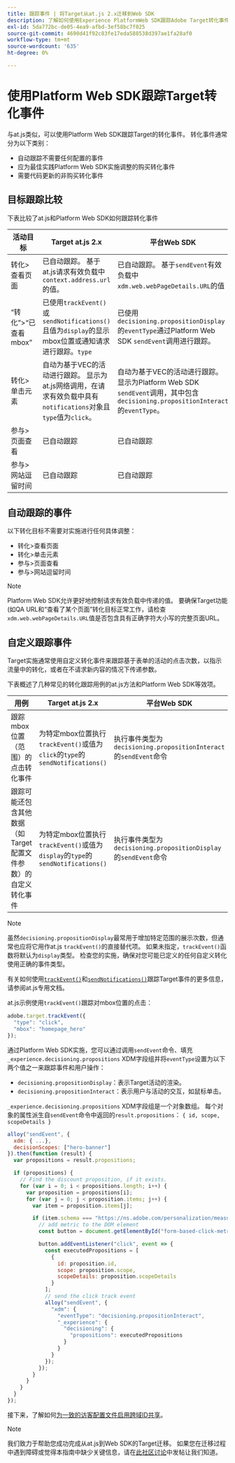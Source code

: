 ```yaml
---
title: 跟踪事件 | 将Target从at.js 2.x迁移到Web SDK
description: 了解如何使用Experience PlatformWeb SDK跟踪Adobe Target转化事件。
exl-id: 5da772bc-de05-4ea9-afbd-3ef58bc7f025
source-git-commit: 4690d41f92c83fe17eda588538d397ae1fa28af0
workflow-type: tm+mt
source-wordcount: '635'
ht-degree: 0%

---
```


# 使用Platform Web SDK跟踪Target转化事件

与at.js类似，可以使用Platform Web SDK跟踪Target的转化事件。 转化事件通常分为以下类别：

* 自动跟踪不需要任何配置的事件
* 应为最佳实践Platform Web SDK实施调整的购买转化事件
* 需要代码更新的非购买转化事件

## 目标跟踪比较

下表比较了at.js和Platform Web SDK如何跟踪转化事件

| 活动目标 | Target at.js 2.x | 平台Web SDK |
|---|---|---|
| 转化>查看页面 | 已自动跟踪。 基于at.js请求有效负载中`context.address.url`的值。 | 已自动跟踪。 基于`sendEvent`有效负载中`xdm.web.webPageDetails.URL`的值 |
| “转化”>“已查看mbox” | 已使用`trackEvent()`或`sendNotifications()`且值为`display`的显示mbox位置或通知请求进行跟踪。`type` | 已使用`decisioning.propositionDisplay`的`eventType`通过Platform Web SDK `sendEvent`调用进行跟踪。 |
| 转化>单击元素 | 自动为基于VEC的活动进行跟踪。 显示为at.js网络调用，在请求有效负载中具有`notifications`对象且`type`值为`click`。 | 自动为基于VEC的活动进行跟踪。 显示为Platform Web SDK `sendEvent`调用，其中包含`decisioning.propositionInteract`的`eventType`。 |
| 参与>页面查看 | 已自动跟踪 | 已自动跟踪 |
| 参与>网站逗留时间 | 已自动跟踪 | 已自动跟踪 |

<!--
| Revenue > RPV, AOV, or Total Sales | Tracked based on the `orderTotal` parameter values for the specified mbox(es) | Tracked based on the `xdm.commerce.order.priceTotal` values. Its best to use the "any mbox" option in the goal setup. |
| Revenue > Orders | Tracked based on the unique `orderId` parameter values for the specified mbox(es) | Tracked based on the unique values for `xdm.commerce.order.purchaseID`. Its best to use the "any mbox" option in the goal setup. |
| Engagement > Custom Scoring | Tracked with the `mboxPageValue` parameter. Refer to the [dedicated documentation](https://experienceleague.adobe.com/docs/target/using/activities/success-metrics/capture-score.html) for more details. | Tracked with `data.__adobe.target.mboxPageValue` in the `sendEvent` payload |
-->

## 自动跟踪的事件

以下转化目标不需要对实施进行任何具体调整：

* 转化>查看页面
* 转化>单击元素
* 参与>页面查看
* 参与>网站逗留时间

>[!NOTE]
>
>Platform Web SDK允许更好地控制请求有效负载中传递的值。 要确保Target功能(如QA URL和“查看了某个页面”转化目标正常工作，请检查`xdm.web.webPageDetails.URL`值是否包含具有正确字符大小写的完整页面URL。

<!--
## Purchase conversion events

The following conversion goals are based on the order details information passed in the Platform Web SDK `sendEvent` payload:

* Revenue > Revenue per Visit (RPV)
* Revenue > Average Order Value (AOV)
* Revenue > Total Sales
* Revenue > Orders

Target at.js implementations typically use an order confirmation mbox with the `trackEvent()` or `sendNotifications()` functions to pass the order ID, order total, and a list of product IDs purchased. These methods are specific to Target.

The Platform Web SDK is a shared library for all Adobe applications and you may have other applications such as Adobe Analytics to consider. Because of this shared nature, its best send a single order confirmation call using the appropriate commerce XDM field group.

For more information and an example, refer to the tutorial section about [sending purchase parameters to Target](send-parameters.md#purchase-parameters). 
-->

## 自定义跟踪事件

Target实施通常使用自定义转化事件来跟踪基于表单的活动的点击次数，以指示流量中的转化，或者在不请求新内容的情况下传递参数。

下表概述了几种常见的转化跟踪用例的at.js方法和Platform Web SDK等效项。

| 用例 | Target at.js 2.x | 平台Web SDK |
|---|---|---|
| 跟踪mbox位置（范围）的点击转化事件 | 为特定mbox位置执行`trackEvent()`或值为`click`的`type`的`sendNotifications()` | 执行事件类型为`decisioning.propositionInteract`的`sendEvent`命令 |
| 跟踪可能还包含其他数据（如Target配置文件参数）的自定义转化事件 | 为特定mbox位置执行`trackEvent()`或值为`display`的`type`的`sendNotifications()` | 执行事件类型为`decisioning.propositionDisplay`的`sendEvent`命令 |

>[!NOTE]
>
>虽然`decisioning.propositionDisplay`最常用于增加特定范围的展示次数，但通常也应将它用作at.js `trackEvent()`的直接替代项。 如果未指定，`trackEvent()`函数将默认为`display`类型。 检查您的实施，确保对您可能已定义的任何自定义转化使用正确的事件类型。

有关如何使用[`trackEvent()`](https://developer.adobe.com/target/implement/client-side/atjs/atjs-functions/adobe-target-trackevent/)和[`sendNotifications()`](https://developer.adobe.com/target/implement/client-side/atjs/atjs-functions/adobe-target-sendnotifications-atjs-21/)跟踪Target事件的更多信息，请参阅at.js专用文档。

at.js示例使用`trackEvent()`跟踪对mbox位置的点击：

```JavaScript
adobe.target.trackEvent({
  "type": "click",
  "mbox": "homepage_hero"
});
```

通过Platform Web SDK实施，您可以通过调用`sendEvent`命令、填充`_experience.decisioning.propositions` XDM字段组并将`eventType`设置为以下两个值之一来跟踪事件和用户操作：

* `decisioning.propositionDisplay`：表示Target活动的渲染。
* `decisioning.propositionInteract`：表示用户与活动的交互，如鼠标单击。

`_experience.decisioning.propositions` XDM字段组是一个对象数组。 每个对象的属性派生自`sendEvent`命令中返回的`result.propositions`： `{ id, scope, scopeDetails }`

```JavaScript
alloy("sendEvent", {
  xdm: { ...},
  decisionScopes: ["hero-banner"]
}).then(function (result) {
  var propositions = result.propositions;

  if (propositions) {
    // Find the discount proposition, if it exists.
    for (var i = 0; i < propositions.length; i++) {
      var proposition = propositions[i];
      for (var j = 0; j < proposition.items; j++) {
        var item = proposition.items[j];

        if (item.schema === "https://ns.adobe.com/personalization/measurement") {
          // add metric to the DOM element
          const button = document.getElementById("form-based-click-metric");

          button.addEventListener("click", event => {
            const executedPropositions = [
              {
                id: proposition.id,
                scope: proposition.scope,
                scopeDetails: proposition.scopeDetails
              }
            ];
            // send the click track event
            alloy("sendEvent", {
              "xdm": {
                "eventType": "decisioning.propositionInteract",
                "_experience": {
                  "decisioning": {
                    "propositions": executedPropositions
                  }
                }
              }
            });
          });
        }
      }
    }
  }
});
```

接下来，了解如何[为一致的访客配置文件启用跨域ID共享](cross-domain.md)。

>[!NOTE]
>
>我们致力于帮助您成功完成从at.js到Web SDK的Target迁移。 如果您在迁移过程中遇到障碍或觉得本指南中缺少关键信息，请在[此社区讨论](https://experienceleaguecommunities.adobe.com/t5/adobe-experience-platform-data/tutorial-discussion-migrate-target-from-at-js-to-web-sdk/m-p/575587#M463)中发帖让我们知道。
